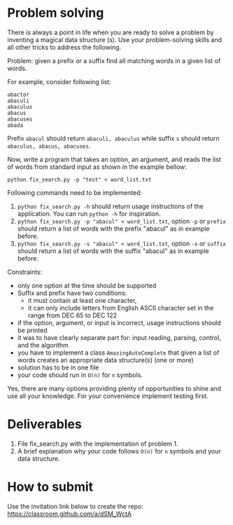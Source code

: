# Problem solving
There is always a point in life when you are ready to solve a problem by inventing a magical data structure (s). Use your problem-solving skills and all other tricks to address the following.


Problem: given a prefix or a suffix find all matching words in a given list of words.

For example, consider following list:

```
abactor
abaculi
abaculus
abacus
abacuses
abada
```

Prefix `abacul` should return `abaculi, abaculus` while suffix `s` should return `abaculus, abacus, abacuses`.

Now, write a program that takes an option, an argument, and reads the list of words from standard input as shown in the example bellow:
```
python fix_search.py -p "test" < word_list.txt
```

Following commands need to be implemented:

1. `python fix_search.py -h`  should return usage instructions of the application. You can run `python -h` for inspiration.
2. `python fix_search.py -p "abacul" < word_list.txt`, option `-p` or `prefix` should return a list of words with the prefix "abacul" as in example before.
3. `python fix_search.py -s "abacul" < word_list.txt`, option `-s` or `suffix` should return a list of words with the suffix "abacul" as in example before.


Constraints:
* only one option at the time should be supported
* Suffix and prefix have two conditions:
  * it must contain at least one character,
  * it can only include letters from English ASCII character set in the range from DEC 65 to DEC 122
* if the option, argument, or input is incorrect, usage instructions should be printed
* it was to have clearly separate part for: input reading, parsing, control, and the algorithm
* you have to implement a class `AmazingAutoComplete` that given a list of words creates an appropriate data structure(s) (one or more)
* solution has to be in one file
* your code should run in `O(n)` for `n` symbols.


Yes, there are many options providing plenty of opportunities to shine and use all your knowledge. For your convenience implement testing first.

# Deliverables
1) File fix_search.py with the implementation of problem 1.
2) A brief explanation why your code follows `O(n)` for `n` symbols and your data structure.

# How to submit

Use the invitation link below to create the repo:
https://classroom.github.com/a/dSM_WctA
